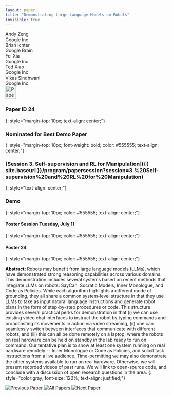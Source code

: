 ```yaml
---
layout: paper
title: "Demonstrating Large Language Models on Robots"
invisible: true
---
```

<div class="paper-authors">
<div class="paper-author-box">
    <div class="paper-author-name">Andy Zeng</div>
    <div class="paper-author-uni">Google Inc</div>
</div>
<div class="paper-author-box">
    <div class="paper-author-name">Brian Ichter</div>
    <div class="paper-author-uni">Google Brain</div>
</div>
<div class="paper-author-box">
    <div class="paper-author-name">Fei Xia</div>
    <div class="paper-author-uni">Google Inc</div>
</div>
<div class="paper-author-box">
    <div class="paper-author-name">Ted Xiao</div>
    <div class="paper-author-uni">Google Inc</div>
</div>
<div class="paper-author-box">
    <div class="paper-author-name">Vikas Sindhwani</div>
    <div class="paper-author-uni">Google Inc</div>
</div>

</div><div class="paper-pdf">
<div> <a href="http://www.roboticsproceedings.org/rss19/p024.pdf"><img src="{{ site.baseurl }}/images/paper_link.png" alt="Paper Website" width = "33"  height = "40"/></a> </div>
</div>

### Paper ID 24
{: style="margin-top: 10px; text-align: center;"}

### Nominated for Best Demo Paper
{: style="margin-top: 10px; font-weight: bold; color: #555555; text-align: center;"}

### [Session 3. Self-supervision and RL for Manipulation]({{ site.baseurl }}/program/papersession?session=3.%20Self-supervision%20and%20RL%20for%20Manipulation)
{: style="text-align: center;"}

### Demo
{: style="margin-top: 10px; color: #555555; text-align: center;"}

#### Poster Session Tuesday, July 11
{: style="margin-top: 10px; color: #555555; text-align: center;"}

#### Poster 24
{: style="margin-top: 10px; color: #555555; text-align: center;"}

<b style="color: black;">Abstract: </b>Robots may benefit from large language models (LLMs), which have demonstrated strong reasoning capabilities across various domains. This demonstration includes several systems based on recent methods that integrate LLMs on robots: SayCan, Socratic Models, Inner Monologue, and Code as Policies. While each algorithm highlights a different mode of grounding, they all share a common system-level structure in that they use LLMs to take as input natural language instructions and generate robot plans in the form of step-by-step procedures or code. This structure provides several practical perks for demonstration in that (i) we can use existing video chat interfaces to instruct the robot by typing commands and broadcasting its movements in action via video streaming, (ii) one can seamlessly switch between interfaces that communicate with different robots, and (iii) this can all be done remotely on a laptop, where the robots on real hardware can be held on standby in the lab ready to run on command. Our tentative plan is to show at least one system running on real hardware remotely -- Inner Monologue or Code as Policies, and solicit task instructions from a live audience. Time-permitting we may also demonstrate the other systems available to run on real hardware. Otherwise, we will present recorded videos of past runs. We will link to open-source code, and conclude with a discussion of open research questions in the area.
{: style="color:gray; font-size: 120%; text-align: justified;"}


<div class="paper-menu">
<a href="{{ site.baseurl }}/program/papers/023/"> <img src="{{ site.baseurl }}/images/previous_paper_icon.png" alt="Previous Paper" title="Previous Paper"/> </a>
<a href="{{ site.baseurl }}/program/papers"><img src="{{ site.baseurl }}/images/overview_icon.png" alt="All Papers" title="All Papers"/> </a>
<a href="{{ site.baseurl }}/program/papers/025/"> <img src="{{ site.baseurl }}/images/next_paper_icon.png" alt="Next Paper" title="Next Paper"/> </a>

</div>
